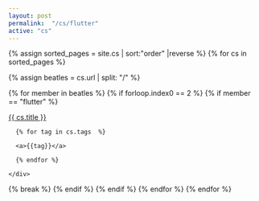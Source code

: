 ```yaml
---
layout: post
permalink:  "/cs/flutter"
active: "cs"
---
```


<div class="view_year">
{% assign sorted_pages = site.cs  | sort:"order" |reverse %}
{% for cs in sorted_pages %}

{% assign beatles = cs.url | split: "/" %}

{% for member in beatles %}
{% if forloop.index0 == 2 %}
{% if member == "flutter" %}

<div class="materials-item">
    <div class="tt">
      <a href="{{ cs.url }}">{{ cs.title }}</a>
    </div>
    <div class="kw">

      {% for tag in cs.tags  %}

      <a>{{tag}}</a>

      {% endfor %}

    </div>
</div>
{% break %}
{% endif %}
{% endif %}
{% endfor %}
{% endfor %}
</div>
